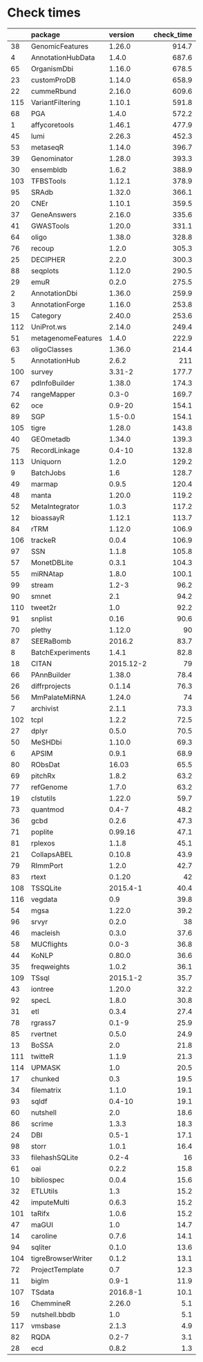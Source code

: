 # Check times

|    |package            |version   | check_time|
|:---|:------------------|:---------|----------:|
|38  |GenomicFeatures    |1.26.0    |      914.7|
|4   |AnnotationHubData  |1.4.0     |      687.6|
|65  |OrganismDbi        |1.16.0    |      678.5|
|23  |customProDB        |1.14.0    |      658.9|
|22  |cummeRbund         |2.16.0    |      609.6|
|115 |VariantFiltering   |1.10.1    |      591.8|
|68  |PGA                |1.4.0     |      572.2|
|1   |affycoretools      |1.46.1    |      477.9|
|45  |lumi               |2.26.3    |      452.3|
|53  |metaseqR           |1.14.0    |      396.7|
|39  |Genominator        |1.28.0    |      393.3|
|30  |ensembldb          |1.6.2     |      388.9|
|103 |TFBSTools          |1.12.1    |      378.9|
|95  |SRAdb              |1.32.0    |      366.1|
|20  |CNEr               |1.10.1    |      359.5|
|37  |GeneAnswers        |2.16.0    |      335.6|
|41  |GWASTools          |1.20.0    |      331.1|
|64  |oligo              |1.38.0    |      328.8|
|76  |recoup             |1.2.0     |      305.3|
|25  |DECIPHER           |2.2.0     |      300.3|
|88  |seqplots           |1.12.0    |      290.5|
|29  |emuR               |0.2.0     |      275.5|
|2   |AnnotationDbi      |1.36.0    |      259.9|
|3   |AnnotationForge    |1.16.0    |      253.8|
|15  |Category           |2.40.0    |      253.6|
|112 |UniProt.ws         |2.14.0    |      249.4|
|51  |metagenomeFeatures |1.4.0     |      222.9|
|63  |oligoClasses       |1.36.0    |      214.4|
|5   |AnnotationHub      |2.6.2     |        211|
|100 |survey             |3.31-2    |      177.7|
|67  |pdInfoBuilder      |1.38.0    |      174.3|
|74  |rangeMapper        |0.3-0     |      169.7|
|62  |oce                |0.9-20    |      154.1|
|89  |SGP                |1.5-0.0   |      154.1|
|105 |tigre              |1.28.0    |      143.8|
|40  |GEOmetadb          |1.34.0    |      139.3|
|75  |RecordLinkage      |0.4-10    |      132.8|
|113 |Uniquorn           |1.2.0     |      129.2|
|9   |BatchJobs          |1.6       |      128.7|
|49  |marmap             |0.9.5     |      120.4|
|48  |manta              |1.20.0    |      119.2|
|52  |MetaIntegrator     |1.0.3     |      117.2|
|12  |bioassayR          |1.12.1    |      113.7|
|84  |rTRM               |1.12.0    |      106.9|
|106 |trackeR            |0.0.4     |      106.9|
|97  |SSN                |1.1.8     |      105.8|
|57  |MonetDBLite        |0.3.1     |      104.3|
|55  |miRNAtap           |1.8.0     |      100.1|
|99  |stream             |1.2-3     |       96.2|
|90  |smnet              |2.1       |       94.2|
|110 |tweet2r            |1.0       |       92.2|
|91  |snplist            |0.16      |       90.6|
|70  |plethy             |1.12.0    |         90|
|87  |SEERaBomb          |2016.2    |       83.7|
|8   |BatchExperiments   |1.4.1     |       82.8|
|18  |CITAN              |2015.12-2 |         79|
|66  |PAnnBuilder        |1.38.0    |       78.4|
|26  |diffrprojects      |0.1.14    |       76.3|
|56  |MmPalateMiRNA      |1.24.0    |         74|
|7   |archivist          |2.1.1     |       73.3|
|102 |tcpl               |1.2.2     |       72.5|
|27  |dplyr              |0.5.0     |       70.5|
|50  |MeSHDbi            |1.10.0    |       69.3|
|6   |APSIM              |0.9.1     |       68.9|
|80  |RObsDat            |16.03     |       65.5|
|69  |pitchRx            |1.8.2     |       63.2|
|77  |refGenome          |1.7.0     |       63.2|
|19  |clstutils          |1.22.0    |       59.7|
|73  |quantmod           |0.4-7     |       48.2|
|36  |gcbd               |0.2.6     |       47.3|
|71  |poplite            |0.99.16   |       47.1|
|81  |rplexos            |1.1.8     |       45.1|
|21  |CollapsABEL        |0.10.8    |       43.9|
|79  |RImmPort           |1.2.0     |       42.7|
|83  |rtext              |0.1.20    |         42|
|108 |TSSQLite           |2015.4-1  |       40.4|
|116 |vegdata            |0.9       |       39.8|
|54  |mgsa               |1.22.0    |       39.2|
|96  |srvyr              |0.2.0     |         38|
|46  |macleish           |0.3.0     |       37.6|
|58  |MUCflights         |0.0-3     |       36.8|
|44  |KoNLP              |0.80.0    |       36.6|
|35  |freqweights        |1.0.2     |       36.1|
|109 |TSsql              |2015.1-2  |       35.7|
|43  |iontree            |1.20.0    |       32.2|
|92  |specL              |1.8.0     |       30.8|
|31  |etl                |0.3.4     |       27.4|
|78  |rgrass7            |0.1-9     |       25.9|
|85  |rvertnet           |0.5.0     |       24.9|
|13  |BoSSA              |2.0       |       21.8|
|111 |twitteR            |1.1.9     |       21.3|
|114 |UPMASK             |1.0       |       20.5|
|17  |chunked            |0.3       |       19.5|
|34  |filematrix         |1.1.0     |       19.1|
|93  |sqldf              |0.4-10    |       19.1|
|60  |nutshell           |2.0       |       18.6|
|86  |scrime             |1.3.3     |       18.3|
|24  |DBI                |0.5-1     |       17.1|
|98  |storr              |1.0.1     |       16.4|
|33  |filehashSQLite     |0.2-4     |         16|
|61  |oai                |0.2.2     |       15.8|
|10  |bibliospec         |0.0.4     |       15.6|
|32  |ETLUtils           |1.3       |       15.2|
|42  |imputeMulti        |0.6.3     |       15.2|
|101 |taRifx             |1.0.6     |       15.2|
|47  |maGUI              |1.0       |       14.7|
|14  |caroline           |0.7.6     |       14.1|
|94  |sqliter            |0.1.0     |       13.6|
|104 |tigreBrowserWriter |0.1.2     |       13.1|
|72  |ProjectTemplate    |0.7       |       12.3|
|11  |biglm              |0.9-1     |       11.9|
|107 |TSdata             |2016.8-1  |       10.1|
|16  |ChemmineR          |2.26.0    |        5.1|
|59  |nutshell.bbdb      |1.0       |        5.1|
|117 |vmsbase            |2.1.3     |        4.9|
|82  |RQDA               |0.2-7     |        3.1|
|28  |ecd                |0.8.2     |        1.3|


